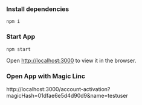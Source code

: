 ### Install dependencies
`npm i`

### Start App
`npm start`

Open [http://localhost:3000](http://localhost:3000) to view it in the browser.

### Open App with Magic Linc
http://localhost:3000/account-activation?magicHash=01dfae6e5d4d90d9&name=testuser